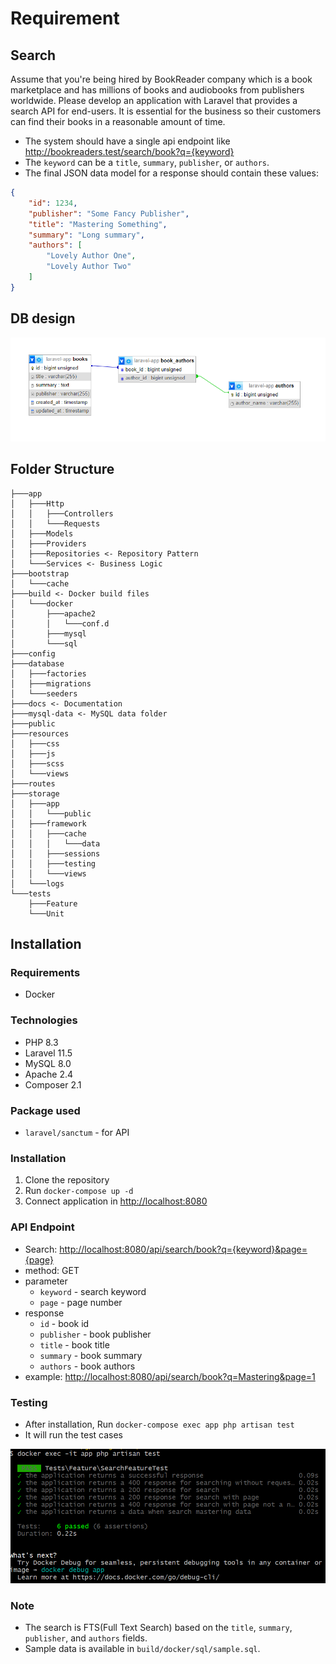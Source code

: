 # Requirement
## Search

Assume that you're being hired by BookReader company which is a book marketplace and has millions of books and audiobooks from publishers worldwide. Please develop an application with Laravel that provides a search API for end-users. It is essential for the business so their customers can find their books in a reasonable amount of time.

- The system should have a single api endpoint like <http://bookreaders.test/search/book?q={keyword}>
- The `keyword` can be a `title`, `summary`, `publisher`, or `authors`.
- The final JSON data model for a response should contain these values:

```json
{
    "id": 1234,
    "publisher": "Some Fancy Publisher",
    "title": "Mastering Something",
    "summary": "Long summary",
    "authors": [
        "Lovely Author One",
        "Lovely Author Two"
    ]
}
```

## DB design
<p align="center"> <img src="docs/db-design.png" alt="" /> </p>

## Folder Structure
```
├───app
│   ├───Http
│   │   ├───Controllers
│   │   └───Requests
│   ├───Models
│   ├───Providers
│   ├───Repositories <- Repository Pattern
│   └───Services <- Business Logic
├───bootstrap
│   └───cache
├───build <- Docker build files
│   └───docker
│       ├───apache2
│       │   └───conf.d
│       ├───mysql
│       └───sql
├───config
├───database
│   ├───factories
│   ├───migrations
│   └───seeders
├───docs <- Documentation
├───mysql-data <- MySQL data folder
├───public
├───resources
│   ├───css
│   ├───js
│   ├───scss
│   └───views
├───routes
├───storage
│   ├───app
│   │   └───public
│   ├───framework
│   │   ├───cache
│   │   │   └───data
│   │   ├───sessions
│   │   ├───testing
│   │   └───views
│   └───logs
└───tests
    ├───Feature
    └───Unit
```

## Installation
### Requirements
- Docker
### Technologies
- PHP 8.3
- Laravel 11.5
- MySQL 8.0
- Apache 2.4
- Composer 2.1

### Package used
- `laravel/sanctum` - for API

### Installation
1. Clone the repository
2. Run `docker-compose up -d`
3. Connect application in [http://localhost:8080](http://localhost:8080)

### API Endpoint
- Search: <http://localhost:8080/api/search/book?q={keyword}&page={page}>
- method: GET
- parameter
  - `keyword` - search keyword
  - `page` - page number
- response
  - `id` - book id
  - `publisher` - book publisher
  - `title` - book title
  - `summary` - book summary
  - `authors` - book authors
- example: <http://localhost:8080/api/search/book?q=Mastering&page=1>

### Testing
- After installation, Run `docker-compose exec app php artisan test`
- It will run the test cases

![Alt text](./docs/search_test.png "a title")

### Note
- The search is FTS(Full Text Search) based on the `title`, `summary`, `publisher`, and `authors` fields.
- Sample data is available in `build/docker/sql/sample.sql`.
